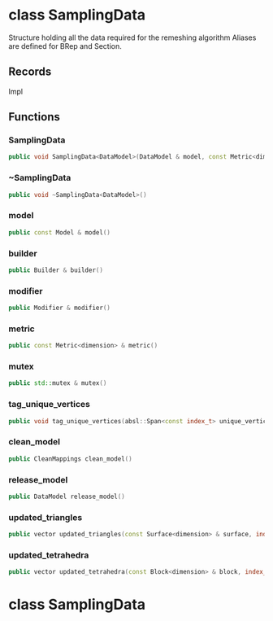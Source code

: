 # class SamplingData


 Structure holding all the data required for the remeshing algorithm Aliases are defined for BRep and Section.



## Records

Impl



## Functions

### SamplingData

```cpp
public void SamplingData<DataModel>(DataModel & model, const Metric<dimension> & metric)
```


### ~SamplingData

```cpp
public void ~SamplingData<DataModel>()
```


### model

```cpp
public const Model & model()
```


### builder

```cpp
public Builder & builder()
```


### modifier

```cpp
public Modifier & modifier()
```


### metric

```cpp
public const Metric<dimension> & metric()
```


### mutex

```cpp
public std::mutex & mutex()
```


### tag_unique_vertices

```cpp
public void tag_unique_vertices(absl::Span<const index_t> unique_vertices)
```


### clean_model

```cpp
public CleanMappings clean_model()
```


### release_model

```cpp
public DataModel release_model()
```


### updated_triangles

```cpp
public vector updated_triangles(const Surface<dimension> & surface, index_t triangle)
```


### updated_tetrahedra

```cpp
public vector updated_tetrahedra(const Block<dimension> & block, index_t tetrahedron)
```




# class SamplingData

